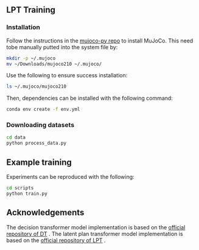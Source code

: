 ## LPT Training

### Installation

Follow the instructions in the [mujoco-py repo](https://github.com/openai/mujoco-py) to install MuJoCo. This need tobe manually putted into the system file by:

```bash
mkdir -p ~/.mujoco
mv ~/Downloads/mujoco210 ~/.mujoco/
```

Use the following to ensure success installation:

```bash
ls ~/.mujoco/mujoco210
```

Then, dependencies can be installed with the following command:

```bash
conda env create -f env.yml
```

### Downloading datasets

```bash
cd data
python process_data.py
```

## Example training

Experiments can be reproduced with the following:

```bash
cd scripts
python train.py
```


## Acknowledgements

The decision transformer model implementation is based on the [official repository of DT](https://github.com/kzl/decision-transformer) .
The latent plan transformer model implementation is based on the [official repository of LPT](https://github.com/mingluzhao/Latent-Plan-Transformer) .
